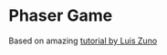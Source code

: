# Phaser Game

Based on amazing [tutorial by Luis Zuno](https://www.youtube.com/watch?v=frRWKxB9Hm0)
